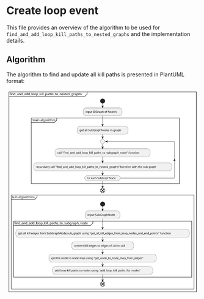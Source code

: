 # Create loop event
This file provides an overview of the algorithm to be used for `find_and_add_loop_kill_paths_to_nested_graphs` and the implementation details.

## Algorithm
The algorithm to find and update all kill paths is presented in PlantUML format:

![](/docs/development/design/2-DN-Nested_walking_puml_graphs/loop_kill_paths/loop_kill_paths.svg)